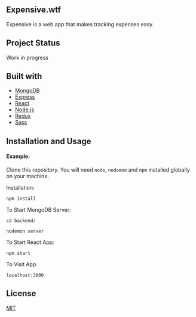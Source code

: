 ## Expensive.wtf
Expensive is a web app that makes tracking expenses easy.

## Project Status
Work in progress

## Built with
* [MongoDB](https://www.mongodb.com/)
* [Express](https://expressjs.com/)
* [React](https://reactjs.org/)
* [Node.js](https://nodejs.org/en/)
* [Redux](https://redux.js.org/)
* [Sass](https://sass-lang.com/)

## Installation and Usage
#### Example:
Clone this repository. You will need `node`, `nodemon` and `npm` installed globally on your machine.  

Installation:  

`npm install`  

To Start MongoDB Server:  

`cd backend/`  

`nodemon server`  

To Start React App:  

`npm start`  

To Visit App:  

`localhost:3000`  

## License
[MIT](https://choosealicense.com/licenses/mit/)